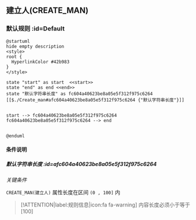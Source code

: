 ## 建立人(CREATE_MAN) <!-- {docsify-ignore-all} -->

   

### 默认规则 :id=Default

```plantuml
@startuml
hide empty description
<style>
root {
  HyperlinkColor #42b983
}
</style>

state "start" as start  <<start>>
state "end" as end <<end>>
state "默认字符串长度" as fc604a40623be8a05e5f312f975c6264 [[$./Create_man#afc604a40623be8a05e5f312f975c6264 {"默认字符串长度"}]]


start --> fc604a40623be8a05e5f312f975c6264 
fc604a40623be8a05e5f312f975c6264 --> end 


@enduml
```

#### 条件说明

##### 默认字符串长度 :id=afc604a40623be8a05e5f312f975c6264


*关键条件*


`CREATE_MAN(建立人)` 属性长度在区间 `(0 , 100]` 内

> [!ATTENTION|label:规则信息|icon:fa fa-warning]
> 内容长度必须小于等于[100]







